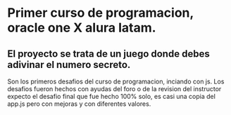 <h1>Primer curso de programacion, oracle one X alura latam.</h1>

<h2>El proyecto se trata de un juego donde debes adivinar el numero secreto.</h2>

<p>Son los primeros desafios del curso de programacion, inciando con js.
Los desafios fueron hechos con ayudas del foro o de la revision del instructor expecto el desafio final que fue hecho 100% solo, es casi una copia del app.js pero con mejoras y con diferentes valores.</p>
